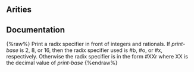 ## Arities


## Documentation
{%raw%}
Print a radix specifier in front of integers and rationals. If *print-base* is 2, 8, 
or 16, then the radix specifier used is #b, #o, or #x, respectively. Otherwise the 
radix specifier is in the form #XXr where XX is the decimal value of *print-base* 
{%endraw%}
